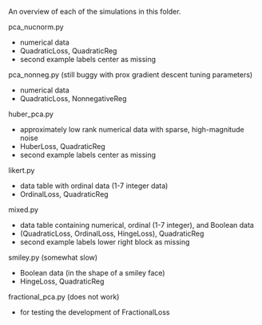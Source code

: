 An overview of each of the simulations in this folder.

pca_nucnorm.py
 - numerical data
 - QuadraticLoss, QuadraticReg
 - second example labels center as missing

pca_nonneg.py (still buggy with prox gradient descent tuning parameters)
 - numerical data
 - QuadraticLoss, NonnegativeReg

huber_pca.py
 - approximately low rank numerical data with sparse, high-magnitude noise
 - HuberLoss, QuadraticReg
 - second example labels center as missing

likert.py
 - data table with ordinal data (1-7 integer data) 
 - OrdinalLoss, QuadraticReg

mixed.py
 - data table containing numerical, ordinal (1-7 integer), and Boolean data
 - (QuadraticLoss, OrdinalLoss, HingeLoss), QuadraticReg
 - second example labels lower right block as missing

smiley.py (somewhat slow)
 - Boolean data (in the shape of a smiley face)
 - HingeLoss, QuadraticReg 

fractional_pca.py (does not work)
 - for testing the development of FractionalLoss
